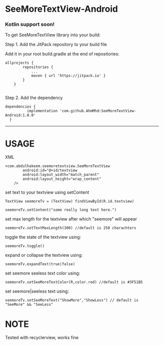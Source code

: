 # SeeMoreTextView-Android

### Kotlin support soon!

To get SeeMoreTextView library into your build:

Step 1. Add the JitPack repository to your build file

Add it in your root build.gradle at the end of repositories:

```
allprojects {
		repositories {
			...
			maven { url 'https://jitpack.io' }
		}
	}
  
  ```
  Step 2. Add the dependency
  ```
  dependencies {
	        implementation 'com.github.AhmMhd:SeeMoreTextView-Android:1.0.0'
	}
  ```
  **************************************************************************************************************************************
  # USAGE

XML

```
<com.abdulhakeem.seemoretextview.SeeMoreTextView
        android:id="@+id/textview
        android:layout_width="match_parent"
        android:layout_height="wrap_content"
	/>
```

set text to your textview using setContent

```
TextView seemoreTv = (TextView) findViewById(R.id.textview)

seemoreTv.setContent("some really long text here.")

```

set max length for the textview after which "seemore" will appear

```
seemoreTv.setTextMaxLength(300) //default is 250 charachters

```
toggle the state of the textview using:

```
seemoreTv.toggle()
```

expand or collapse the textview using:

```
seemoreTv.expandText(true|false)
```

set seemore seeless text color using:
```
seemoreTv.setSeeMoreTextColor(R,color.red) //default is #3F51B5
```

set seemore|seeless text using:

```
seemoreTv.setSeeMoreText("ShowMore","ShowLess") // default is "SeeMore" && "SeeLess"
```


# NOTE
Tested with recyclerview, works fine


  
  
  
